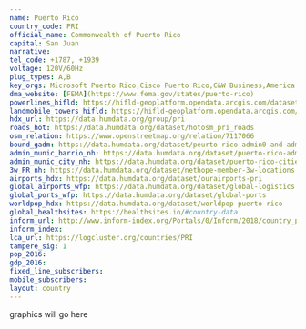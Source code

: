 ```yaml
---
name: Puerto Rico
country_code: PRI
official_name: Commonwealth of Puerto Rico
capital: San Juan
narrative:
tel_code: +1787, +1939
voltage: 120V/60Hz
plug_types: A,B
key_orgs: Microsoft Puerto Rico,Cisco Puerto Rico,C&W Business,America Movil,Claro Puerto Rico
dma_website: [FEMA](https://www.fema.gov/states/puerto-rico)
powerlines_hifld: https://hifld-geoplatform.opendata.arcgis.com/datasets/electric-power-transmission-lines
landmobile_towers_hifld: https://hifld-geoplatform.opendata.arcgis.com/datasets/land-mobile-broadcast-towers
hdx_url: https://data.humdata.org/group/pri
roads_hot: https://data.humdata.org/dataset/hotosm_pri_roads
osm_relation: https://www.openstreetmap.org/relation/7117066
bound_gadm: https://data.humdata.org/dataset/peurto-rico-admin0-and-admin1
admin_munic_barrio_nh: https://data.humdata.org/dataset/puerto-rico-admin-regions-database-municipios-and-barrios
admin_munic_city_nh: https://data.humdata.org/dataset/puerto-rico-cities-and-municipalities-database
3w_PR_nh: https://data.humdata.org/dataset/nethope-member-3w-locations
airports_hdx: https://data.humdata.org/dataset/ourairports-pri
global_airports_wfp: https://data.humdata.org/dataset/global-logistics
global_ports_wfp: https://data.humdata.org/dataset/global-ports
worldpop_hdx: https://data.humdata.org/dataset/worldpop-puerto-rico
global_healthsites: https://healthsites.io/#country-data
inform_url: http://www.inform-index.org/Portals/0/Inform/2018/country_profiles/PRI.pdf
inform_index:
lca_url: https://logcluster.org/countries/PRI
tampere_sig: 1
pop_2016:
gdp_2016:
fixed_line_subscribers:
mobile_subscribers:
layout: country
---
```


graphics will go here
